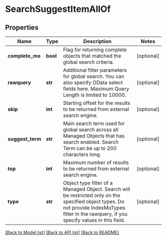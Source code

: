 # SearchSuggestItemAllOf

## Properties
Name | Type | Description | Notes
------------ | ------------- | ------------- | -------------
**complete_mo** | **bool** | Flag for returning complete objects that matched the global search criteria.   | [optional] 
**rawquery** | **str** | Additional filter parameters for global search. You can also specify OData select fields here. Maximum Query Length is limited to 10000.   | [optional] 
**skip** | **int** | Starting offset for the results to be returned from external search engine.   | [optional] 
**suggest_term** | **str** | Main search term used for global search across all Managed Objects that has search enabled. Search Term can be up to 200 characters long.   | [optional] 
**top** | **int** | Maximum number of results to be returned from external search engine.   | [optional] 
**type** | **str** | Object type filter of a Managed Object. Search will be restricted only on the specified object types.  Do not provide IndexMoTypes filter in the rawquery, if you specify values in this field.     | [optional] 

[[Back to Model list]](../README.md#documentation-for-models) [[Back to API list]](../README.md#documentation-for-api-endpoints) [[Back to README]](../README.md)


